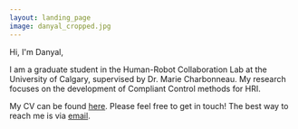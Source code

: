```yaml
---
layout: landing_page
image: danyal_cropped.jpg
---
```


Hi, I'm Danyal,

I am a graduate student in the Human-Robot Collaboration Lab at the University of Calgary, supervised by Dr. Marie Charbonneau. My research focuses on the development of Compliant Control methods for HRI.

My CV can be found [here](/danyalsaqib_cv.pdf). Please feel free to get in touch! The best way to reach me is via [email](mailto:danyal.saqib@ucalgary.ca).
